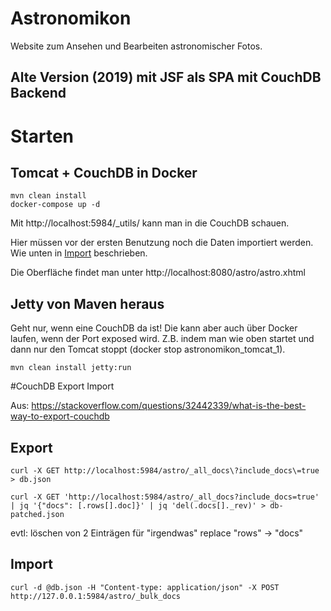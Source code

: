 # Astronomikon

Website zum Ansehen und Bearbeiten astronomischer Fotos.

## Alte Version (2019) mit JSF als SPA mit CouchDB Backend

# Starten

## Tomcat + CouchDB in Docker

```
mvn clean install 
docker-compose up -d
```

Mit http://localhost:5984/_utils/ kann man in die CouchDB schauen.

Hier müssen vor der ersten Benutzung noch die Daten importiert werden. 
Wie unten in [Import](#Import) beschrieben.

Die Oberfläche findet man unter http://localhost:8080/astro/astro.xhtml

## Jetty von Maven heraus

Geht nur, wenn eine CouchDB da ist! Die kann aber auch über Docker laufen, wenn der Port
exposed wird. Z.B. indem man wie oben startet und dann nur den Tomcat stoppt 
(docker stop astronomikon_tomcat_1). 
```
mvn clean install jetty:run 
```

#CouchDB Export Import

Aus: https://stackoverflow.com/questions/32442339/what-is-the-best-way-to-export-couchdb

## Export
```
curl -X GET http://localhost:5984/astro/_all_docs\?include_docs\=true > db.json

curl -X GET 'http://localhost:5984/astro/_all_docs?include_docs=true' | jq '{"docs": [.rows[].doc]}' | jq 'del(.docs[]._rev)' > db-patched.json

```

evtl: löschen von 2 Einträgen für "irgendwas"
replace "rows" -> "docs"

## Import
```
curl -d @db.json -H "Content-type: application/json" -X POST http://127.0.0.1:5984/astro/_bulk_docs
```
